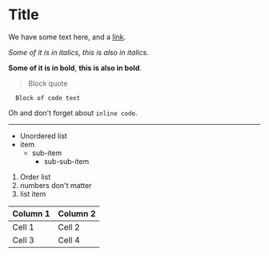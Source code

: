 # Title

We have some text here, and a [link](http://github.com).

*Some of it is in italics*, _this is also in italics_.

**Some of it is in bold**, __this is also in bold__.

> Block quote

```
  Block of code text
```

Oh and don't forget about `inline code`.

---

- Unordered list
- item
  - sub-item
    - sub-sub-item

1. Order list
1. numbers don't matter
3. list item

Column 1 | Column 2
-|-
Cell 1 | Cell 2
Cell 3 | Cell 4
